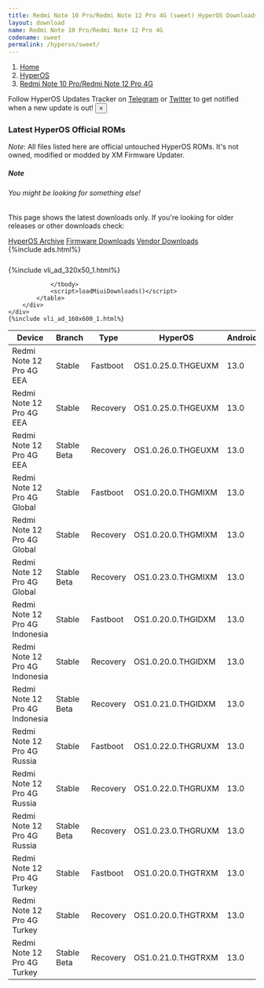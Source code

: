 ```yaml
---
title: Redmi Note 10 Pro/Redmi Note 12 Pro 4G (sweet) HyperOS Downloads
layout: download
name: Redmi Note 10 Pro/Redmi Note 12 Pro 4G
codename: sweet
permalink: /hyperos/sweet/
---
```

<nav aria-label="breadcrumb">
    <ol class="breadcrumb">
        <li class="breadcrumb-item"><a href="/">Home</a></li>
        <li class="breadcrumb-item"><a href="/hyperos/">HyperOS</a></li>
        <li class="breadcrumb-item active" aria-current="page"><a href="/hyperos/sweet/">Redmi Note 10 Pro/Redmi Note 12 Pro 4G</a></li>
    </ol>
</nav>
<div class="alert alert-primary alert-dismissible fade show" role="alert">
    Follow HyperOS Updates Tracker on <a href="https://t.me/MIUIUpdatesTracker" class="alert-link">Telegram</a>
     or <a href="https://twitter.com/MiFwUpdater" class="alert-link">Twitter</a> to get notified when a new update is out!
    <button type="button" class="close" data-dismiss="alert" aria-label="Close">
        <span aria-hidden="true">&times;</span>
    </button>
</div>

### Latest HyperOS Official ROMs
*Note*: All files listed here are official untouched HyperOS ROMs. It's not owned, modified or modded by XM Firmware Updater.
<div class="card">
  <div class="card-body">
    <h5 class="card-title">Note</h5>
    <h6 class="card-subtitle mb-2 text-muted">You might be looking for something else!</h6>
    <p class="card-text">This page shows the latest downloads only.
     If you're looking for older releases or other downloads check:</p>
    <a href="/archive/hyperos/sweet/" class="card-link">HyperOS Archive</a>
    <a href="/firmware/sweet/" class="card-link">Firmware Downloads</a>
    <a href="/vendor/sweet/" class="card-link">Vendor Downloads</a>
  </div>
</div>
{%include ads.html%}
<div class="row justify-content-center">
    <div class="col-10">
        <div class="table-responsive-md" style="margin-top: 25px;">
            {%include vli_ad_320x50_1.html%}
            <table id="miui" class="display dt-responsive nowrap compact table table-striped table-hover table-sm">
                <thead class="thead-dark">
                    <tr>
                        <th data-ref="device">Device</th>
                        <th data-ref="branch">Branch</th>
                        <th data-ref="type">Type</th>
                        <th data-ref="miui">HyperOS</th>
                        <th data-ref="android">Android</th>
                        <th data-ref="size">Size</th>
                        <th data-ref="size">Date</th>
                        <th data-ref="link">Link</th>
                    </tr>
                </thead>
                <tbody>
                <tr><td>Redmi Note 12 Pro 4G EEA</td><td>Stable</td><td>Fastboot</td><td>OS1.0.25.0.THGEUXM</td><td>13.0</td><td>6.0 GB</td><td>2025-07-18</td><td><a href="/hyperos/sweet/stable/OS1.0.25.0.THGEUXM/">Download</a></td></tr>
<tr><td>Redmi Note 12 Pro 4G EEA</td><td>Stable</td><td>Recovery</td><td>OS1.0.25.0.THGEUXM</td><td>13.0</td><td>4.1 GB</td><td>2025-08-09</td><td><a href="/hyperos/sweet/stable/OS1.0.25.0.THGEUXM/">Download</a></td></tr>
<tr><td>Redmi Note 12 Pro 4G EEA</td><td>Stable Beta</td><td>Recovery</td><td>OS1.0.26.0.THGEUXM</td><td>13.0</td><td>4.1 GB</td><td>2025-09-20</td><td><a href="/hyperos/sweet/stable beta/OS1.0.26.0.THGEUXM/">Download</a></td></tr>
<tr><td>Redmi Note 12 Pro 4G Global</td><td>Stable</td><td>Fastboot</td><td>OS1.0.20.0.THGMIXM</td><td>13.0</td><td>6.4 GB</td><td>2025-07-11</td><td><a href="/hyperos/sweet/stable/OS1.0.20.0.THGMIXM/">Download</a></td></tr>
<tr><td>Redmi Note 12 Pro 4G Global</td><td>Stable</td><td>Recovery</td><td>OS1.0.20.0.THGMIXM</td><td>13.0</td><td>4.2 GB</td><td>2025-08-09</td><td><a href="/hyperos/sweet/stable/OS1.0.20.0.THGMIXM/">Download</a></td></tr>
<tr><td>Redmi Note 12 Pro 4G Global</td><td>Stable Beta</td><td>Recovery</td><td>OS1.0.23.0.THGMIXM</td><td>13.0</td><td>4.2 GB</td><td>2025-09-20</td><td><a href="/hyperos/sweet/stable beta/OS1.0.23.0.THGMIXM/">Download</a></td></tr>
<tr><td>Redmi Note 12 Pro 4G Indonesia</td><td>Stable</td><td>Fastboot</td><td>OS1.0.20.0.THGIDXM</td><td>13.0</td><td>5.9 GB</td><td>2025-07-18</td><td><a href="/hyperos/sweet/stable/OS1.0.20.0.THGIDXM/">Download</a></td></tr>
<tr><td>Redmi Note 12 Pro 4G Indonesia</td><td>Stable</td><td>Recovery</td><td>OS1.0.20.0.THGIDXM</td><td>13.0</td><td>4.1 GB</td><td>2025-08-11</td><td><a href="/hyperos/sweet/stable/OS1.0.20.0.THGIDXM/">Download</a></td></tr>
<tr><td>Redmi Note 12 Pro 4G Indonesia</td><td>Stable Beta</td><td>Recovery</td><td>OS1.0.21.0.THGIDXM</td><td>13.0</td><td>4.1 GB</td><td>2025-09-20</td><td><a href="/hyperos/sweet/stable beta/OS1.0.21.0.THGIDXM/">Download</a></td></tr>
<tr><td>Redmi Note 12 Pro 4G Russia</td><td>Stable</td><td>Fastboot</td><td>OS1.0.22.0.THGRUXM</td><td>13.0</td><td>6.4 GB</td><td>2025-07-18</td><td><a href="/hyperos/sweet/stable/OS1.0.22.0.THGRUXM/">Download</a></td></tr>
<tr><td>Redmi Note 12 Pro 4G Russia</td><td>Stable</td><td>Recovery</td><td>OS1.0.22.0.THGRUXM</td><td>13.0</td><td>4.1 GB</td><td>2025-08-09</td><td><a href="/hyperos/sweet/stable/OS1.0.22.0.THGRUXM/">Download</a></td></tr>
<tr><td>Redmi Note 12 Pro 4G Russia</td><td>Stable Beta</td><td>Recovery</td><td>OS1.0.23.0.THGRUXM</td><td>13.0</td><td>4.1 GB</td><td>2025-09-20</td><td><a href="/hyperos/sweet/stable beta/OS1.0.23.0.THGRUXM/">Download</a></td></tr>
<tr><td>Redmi Note 12 Pro 4G Turkey</td><td>Stable</td><td>Fastboot</td><td>OS1.0.20.0.THGTRXM</td><td>13.0</td><td>5.8 GB</td><td>2025-07-25</td><td><a href="/hyperos/sweet/stable/OS1.0.20.0.THGTRXM/">Download</a></td></tr>
<tr><td>Redmi Note 12 Pro 4G Turkey</td><td>Stable</td><td>Recovery</td><td>OS1.0.20.0.THGTRXM</td><td>13.0</td><td>4.1 GB</td><td>2025-08-09</td><td><a href="/hyperos/sweet/stable/OS1.0.20.0.THGTRXM/">Download</a></td></tr>
<tr><td>Redmi Note 12 Pro 4G Turkey</td><td>Stable Beta</td><td>Recovery</td><td>OS1.0.21.0.THGTRXM</td><td>13.0</td><td>4.1 GB</td><td>2025-09-20</td><td><a href="/hyperos/sweet/stable beta/OS1.0.21.0.THGTRXM/">Download</a></td></tr>

                </tbody>
                <script>loadMiuiDownloads()</script>
            </table>
        </div>
    </div>
    {%include vli_ad_160x600_1.html%}
</div>
